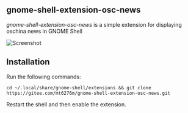 ## gnome-shell-extension-osc-news
 *gnome-shell-extension-osc-news* is a simple extension for displaying oschina news in GNOME Shell 
 
 ![Screenshot](https://gitee.com/mt6276m/gnome-shell-extension-osc-news/raw/master/screenshot.png)


## Installation

Run the following commands:

	cd ~/.local/share/gnome-shell/extensions && git clone https://gitee.com/mt6276m/gnome-shell-extension-osc-news.git

Restart the shell and then enable the extension.
